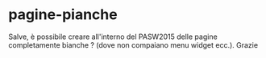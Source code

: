 # pagine-pianche
Salve, è possibile creare all'interno del PASW2015 delle pagine completamente bianche ? (dove non compaiano menu widget ecc.). Grazie
